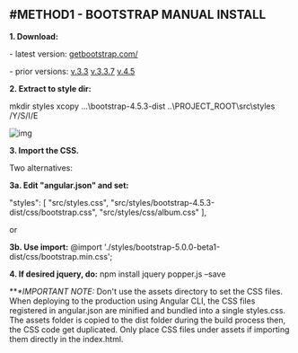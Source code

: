 ## #METHOD1 - BOOTSTRAP MANUAL INSTALL

**1. Download:**

\- latest version:
[getbootstrap.com/](https://getbootstrap.com/)

\- prior versions:
[v.3.3](https://getbootstrap.com/docs/3.3/getting-started/#template)
[v.3.3.7](http://blog.getbootstrap.com/2016/07/25/bootstrap-3-3-7-released/)
[v.4.5](https://getbootstrap.com/docs/4.5/getting-started/download/)

**2. Extract to style dir:**

mkdir styles
xcopy ...\bootstrap-4.5.3-dist ..\PROJECT_ROOT\src\styles /Y/S/I/E



![img](https://ultering.com/itstuff/wp-content/uploads/2021/01/angular_manual_bootstrap_install_cssLab1.jpg)

**3. Import the CSS.**

Two alternatives:

**3a. Edit "angular.json" and set:**

"styles": [
"src/styles.css",
"src/styles/bootstrap-4.5.3-dist/css/bootstrap.css",
"src/styles/css/album.css"
],

or

**3b. Use import:**
@import './styles/bootstrap-5.0.0-beta1-dist/css/bootstrap.min.css';

**4. If desired jquery, do:**
npm install jquery popper.js –save

 

***\**IMPORTANT NOTE:**
Don't use the assets directory to set the CSS files.
When deploying to the production using Angular CLI, the CSS files registered in angular.json are minified and bundled into a single styles.css.
The assets folder is copied to the dist folder during the build process then, the CSS code get duplicated.
Only place CSS files under assets if importing them directly in the index.html.

 
